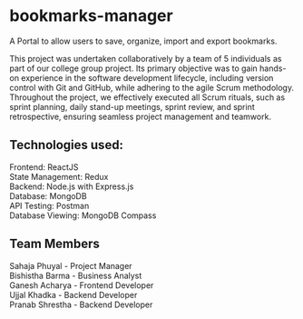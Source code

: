 # bookmarks-manager
A Portal to allow users to save, organize, import and export bookmarks.<br>

This project was undertaken collaboratively by a team of 5 individuals as part of our college group project. Its primary objective was to gain hands-on experience in the software development lifecycle, including version control with Git and GitHub, while adhering to the agile Scrum methodology. Throughout the project, we effectively executed all Scrum rituals, such as sprint planning, daily stand-up meetings, sprint review, and sprint retrospective, ensuring seamless project management and teamwork.

## Technologies used: 
Frontend: ReactJS<br>
State Management: Redux<br>
Backend: Node.js with Express.js<br>
Database: MongoDB<br>
API Testing: Postman<br>
Database Viewing: MongoDB Compass<br>

## Team Members
Sahaja Phuyal - Project Manager<br>
Bishistha Barma - Business Analyst <br>
Ganesh Acharya - Frontend Developer<br>
Ujjal Khadka - Backend Developer<br>
Pranab Shrestha - Backend Developer <br>
